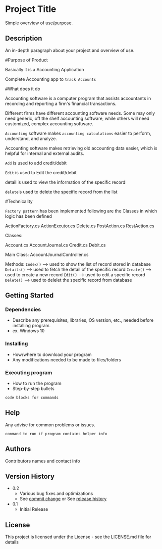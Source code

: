 # Project Title

Simple overview of use/purpose.

## Description

An in-depth paragraph about your project and overview of use.

#Purpose of Product

Basically it is a Accounting Application 

Complete Accounting app to `track Accounts`

#What does it do 

Accounting software is a computer program that assists accountants in recording and 
reporting a firm's financial transactions.

Different firms have different accounting software needs. Some may only need generic, 
off the shelf accounting software, while others will need customized, complex accounting software.

`Accounting` software makes `accounting calculations` easier to perform, understand, and analyze.

Accounting software makes retrieving old accounting data easier, 
which is helpful for internal and external audits.

`Add` is used to add credit/debit

`Edit` is used to Edit the credit/debit

detail is used to view the information of the specific record

`delete`is used to delete the specific record from the list

#Technicality

`Factory pattern` has been implemented following are the Classes in which logic has been defined

ActionFactory.cs
ActionExcutor.cs
Delete.cs
PostAction.cs
RestAction.cs

Classes:

Account.cs
AccountJournal.cs
Credit.cs
Debit.cs

Main Class:
AccountJournalController.cs

Methods:
`Index()` --> used to show the list of record stored in database
`Details()` --> used to fetch the detail of the specific record
`Create()` --> used to create a new record
`Edit()` --> used to edit a specific record
`Delete()` --> used to delelet the specific record from database




## Getting Started

### Dependencies

* Describe any prerequisites, libraries, OS version, etc., needed before installing program.
* ex. Windows 10

### Installing

* How/where to download your program
* Any modifications needed to be made to files/folders

### Executing program

* How to run the program
* Step-by-step bullets
```
code blocks for commands
```

## Help

Any advise for common problems or issues.
```
command to run if program contains helper info
```

## Authors

Contributors names and contact info


## Version History

* 0.2
    * Various bug fixes and optimizations
    * See [commit change]() or See [release history]()
* 0.1
    * Initial Release

## License

This project is licensed under the License - see the LICENSE.md file for details


